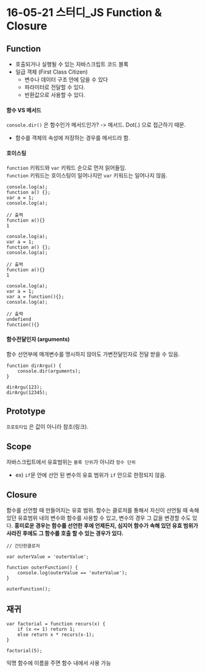 # 16-05-21 스터디_JS Function & Closure


## Function

- 호출되거나 실행될 수 있는 자바스크립트 코드 블록
- 일급 객체 (First Class Citizen)
	- 변수나 데이터 구조 안에 담을 수 있다
	- 파라미터로 전달할 수 있다.
	- 반환값으로 사용할 수 있다.

#### 함수 VS 메서드
`console.dir()` 은 함수인가 메서드인가? -> 메서드. Dot(.) 으로 접근하기 때문.

- 함수를 객체의 속성에 저장하는 경우를 메서드라 함.


#### 호이스팅
`function` 키워드와 `var` 키워드 순으로 먼저 읽어들임.<br>
`function` 키워드는 호이스팅이 일어나지만 `var` 키워드는 일어나지 않음.

```
console.log(a); 
function a() {};
var a = 1;
console.log(a);

// 출력
function a(){}
1
```

```
console.log(a); 
var a = 1;
function a() {};
console.log(a);

// 출력
function a(){}
1
```

```
console.log(a); 
var a = 1;
var a = function(){};
console.log(a);

// 출력
undefiend
function(){}
```

#### 함수전달인자 (arguments)
함수 선언부에 매개변수를 명시하지 않아도 가변전달인자로 전달 받을 수 있음.

```
function dirArgu() {
	console.dir(arguments);
}

dirArgu(123);
dirArgu(12345);
```

## Prototype
`프로토타입` 은 값이 아니라 참조(링크). 

## Scope
자바스크립트에서 유효범위는 `블록 단위`가 아니라 `함수 단위`

- ex) `if`문 안에 선언 된 변수의 유효 범위가 `if` 안으로 한정되지 않음.

## Closure
함수를 선언할 때 만들어지는 유효 범위. 함수는 클로저를 통해서 자신이 선언될 때 속해 있던 유효범위 내의 변수와 함수를 사용할 수 있고, 변수의 경우 그 값을 변경할 수도 있다.
**흥미로운 경우는 함수를 선언한 후에 언제든지, 심지어 함수가 속해 있던 유효 범위가 사라진 후에도 그 함수를 호출 할 수 있는 경우가 있다.**

```
// 간단한클로저

var outerValue = 'outerValue';

function outerFunction() {
	console.log(outerValue == 'outerValue');
}

outerFunction();
```

## 재귀

```
var factorial = function recurs(x) {
	if (x <= 1) return 1;
	else return x * recurs(x-1);
}

factorial(5);
```
익명 함수에 이름을 주면 함수 내에서 사용 가능